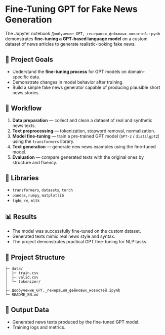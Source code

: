 # Fine-Tuning GPT for Fake News Generation

The Jupyter notebook `Дообучение_GPT,_генерация_фейковых_новостей.ipynb` demonstrates **fine-tuning a GPT-based language model** on a custom dataset of news articles to generate realistic-looking fake news.

## 🎯 Project Goals
- Understand the **fine-tuning process** for GPT models on domain-specific data.  
- Demonstrate changes in model behavior after training.  
- Build a simple fake news generator capable of producing plausible short news stories.  

## 🧠 Workflow
1. **Data preparation** — collect and clean a dataset of real and synthetic news texts.  
2. **Text preprocessing** — tokenization, stopword removal, normalization.  
3. **Model fine-tuning** — train a pre-trained GPT model (`GPT-2` / `distilgpt2`) using the `transformers` library.  
4. **Text generation** — generate new news examples using the fine-tuned model.  
5. **Evaluation** — compare generated texts with the original ones by structure and fluency.  

## 🧰 Libraries
- `transformers`, `datasets`, `torch`  
- `pandas`, `numpy`, `matplotlib`  
- `tqdm`, `re`, `nltk`  

## 📊 Results
- The model was successfully fine-tuned on the custom dataset.  
- Generated texts mimic real news style and syntax.  
- The project demonstrates practical GPT fine-tuning for NLP tasks.  

## 📁 Project Structure
```
├─ data/
│  ├─ train.csv
│  ├─ valid.csv
│  └─ tokenizer/
│
├─ Дообучение_GPT,_генерация_фейковых_новостей.ipynb
└─ README_EN.md
```

## 📝 Output Data
- Generated news texts produced by the fine-tuned GPT model.  
- Training logs and metrics.
